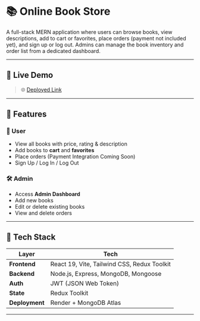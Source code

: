 # 📚 Online Book Store

A full-stack MERN application where users can browse books, view descriptions, add to cart or favorites, place orders (payment not included yet), and sign up or log out. Admins can manage the book inventory and order list from a dedicated dashboard.

---

## 🚀 Live Demo

> 🌐 [Deployed Link  ](https://online-bookstore-vblc.onrender.com/)  

---

## 📌 Features

### 👤 User
- View all books with price, rating & description
- Add books to **cart** and **favorites**
- Place orders (Payment Integration Coming Soon)
- Sign Up / Log In / Log Out

### 🛠️ Admin
- Access **Admin Dashboard**
- Add new books
- Edit or delete existing books
- View and delete orders

---

## 🧱 Tech Stack

| Layer        | Tech                                    |
|--------------|-----------------------------------------|
| **Frontend** | React 19, Vite, Tailwind CSS, Redux Toolkit |
| **Backend**  | Node.js, Express, MongoDB, Mongoose     |
| **Auth**     | JWT (JSON Web Token)                    |
| **State**    | Redux Toolkit                           |
| **Deployment** | Render  + MongoDB Atlas |

---


